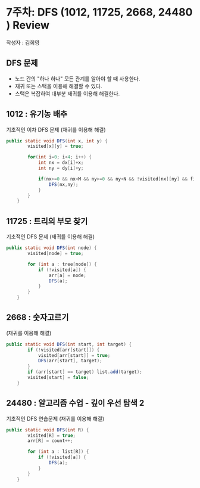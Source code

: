 # 7주차: DFS (1012, 11725, 2668, 24480 ) Review

작성자 : 김희영

## DFS 문제
- 노드 간의 "하나 하나" 모든 관계를 알아야 할 때 사용한다.
- 재귀 또는 스택을 이용해 해결할 수 있다.
- 스택은 복잡하여 대부분 재귀를 이용해 해결한다.


## 1012 : 유기농 배추 
기초적인 이차 DFS 문제 (재귀를 이용해 해결)

```java
public static void DFS(int x, int y) {
        visited[x][y] = true;

        for(int i=0; i<4; i++) {
            int nx = dx[i]+x;
            int ny = dy[i]+y;

            if(nx>=0 && nx<M && ny>=0 && ny<N && !visited[nx][ny] && field[nx][ny]==1) {
                DFS(nx,ny);
            }
        }
    }
```

## 11725 : 트리의 부모 찾기
기초적인 DFS 문제  (재귀를 이용해 해결)

```java
public static void DFS(int node) {
        visited[node] = true;

        for (int a : tree[node]) {
            if (!visited[a]) {
                arr[a] = node;
                DFS(a);
            }
        }
    }
```

##  2668 : 숫자고르기 
 (재귀를 이용해 해결)
```java
public static void DFS(int start, int target) {
        if (!visited[arr[start]]) {
            visited[arr[start]] = true;
            DFS(arr[start], target);
        }
        if (arr[start] == target) list.add(target);
        visited[start] = false;
    }
```

##  24480 : 알고리즘 수업 - 깊이 우선 탐색 2
기초적인 DFS 연습문제 (재귀를 이용해 해결)

```java
public static void DFS(int R) {
        visited[R] = true;
        arr[R] = count++;

        for (int a : list[R]) {
            if (!visited[a]) {
                DFS(a);
            }
        }
    }
```
